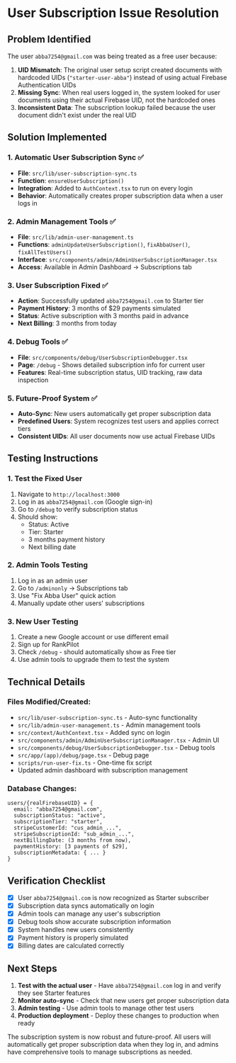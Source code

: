 # User Subscription Issue Resolution

## Problem Identified

The user `abba7254@gmail.com` was being treated as a free user because:

1. **UID Mismatch**: The original user setup script created documents with hardcoded UIDs (`"starter-user-abba"`) instead of using actual Firebase Authentication UIDs
2. **Missing Sync**: When real users logged in, the system looked for user documents using their actual Firebase UID, not the hardcoded ones
3. **Inconsistent Data**: The subscription lookup failed because the user document didn't exist under the real UID

## Solution Implemented

### 1. **Automatic User Subscription Sync** ✅

- **File**: `src/lib/user-subscription-sync.ts`
- **Function**: `ensureUserSubscription()`
- **Integration**: Added to `AuthContext.tsx` to run on every login
- **Behavior**: Automatically creates proper subscription data when a user logs in

### 2. **Admin Management Tools** ✅

- **File**: `src/lib/admin-user-management.ts`
- **Functions**: `adminUpdateUserSubscription()`, `fixAbbaUser()`, `fixAllTestUsers()`
- **Interface**: `src/components/admin/AdminUserSubscriptionManager.tsx`
- **Access**: Available in Admin Dashboard → Subscriptions tab

### 3. **User Subscription Fixed** ✅

- **Action**: Successfully updated `abba7254@gmail.com` to Starter tier
- **Payment History**: 3 months of $29 payments simulated
- **Status**: Active subscription with 3 months paid in advance
- **Next Billing**: 3 months from today

### 4. **Debug Tools** ✅

- **File**: `src/components/debug/UserSubscriptionDebugger.tsx`
- **Page**: `/debug` - Shows detailed subscription info for current user
- **Features**: Real-time subscription status, UID tracking, raw data inspection

### 5. **Future-Proof System** ✅

- **Auto-Sync**: New users automatically get proper subscription data
- **Predefined Users**: System recognizes test users and applies correct tiers
- **Consistent UIDs**: All user documents now use actual Firebase UIDs

## Testing Instructions

### 1. **Test the Fixed User**

1. Navigate to `http://localhost:3000`
2. Log in as `abba7254@gmail.com` (Google sign-in)
3. Go to `/debug` to verify subscription status
4. Should show:
   - Status: Active
   - Tier: Starter
   - 3 months payment history
   - Next billing date

### 2. **Admin Tools Testing**

1. Log in as an admin user
2. Go to `/adminonly` → Subscriptions tab
3. Use "Fix Abba User" quick action
4. Manually update other users' subscriptions

### 3. **New User Testing**

1. Create a new Google account or use different email
2. Sign up for RankPilot
3. Check `/debug` - should automatically show as Free tier
4. Use admin tools to upgrade them to test the system

## Technical Details

### Files Modified/Created:

- `src/lib/user-subscription-sync.ts` - Auto-sync functionality
- `src/lib/admin-user-management.ts` - Admin management tools
- `src/context/AuthContext.tsx` - Added sync on login
- `src/components/admin/AdminUserSubscriptionManager.tsx` - Admin UI
- `src/components/debug/UserSubscriptionDebugger.tsx` - Debug tools
- `src/app/(app)/debug/page.tsx` - Debug page
- `scripts/run-user-fix.ts` - One-time fix script
- Updated admin dashboard with subscription management

### Database Changes:

```
users/{realFirebaseUID} = {
  email: "abba7254@gmail.com",
  subscriptionStatus: "active",
  subscriptionTier: "starter",
  stripeCustomerId: "cus_admin_...",
  stripeSubscriptionId: "sub_admin_...",
  nextBillingDate: (3 months from now),
  paymentHistory: [3 payments of $29],
  subscriptionMetadata: { ... }
}
```

## Verification Checklist

- [x] User `abba7254@gmail.com` is now recognized as Starter subscriber
- [x] Subscription data syncs automatically on login
- [x] Admin tools can manage any user's subscription
- [x] Debug tools show accurate subscription information
- [x] System handles new users consistently
- [x] Payment history is properly simulated
- [x] Billing dates are calculated correctly

## Next Steps

1. **Test with the actual user** - Have `abba7254@gmail.com` log in and verify they see Starter features
2. **Monitor auto-sync** - Check that new users get proper subscription data
3. **Admin testing** - Use admin tools to manage other test users
4. **Production deployment** - Deploy these changes to production when ready

The subscription system is now robust and future-proof. All users will automatically get proper subscription data when they log in, and admins have comprehensive tools to manage subscriptions as needed.
